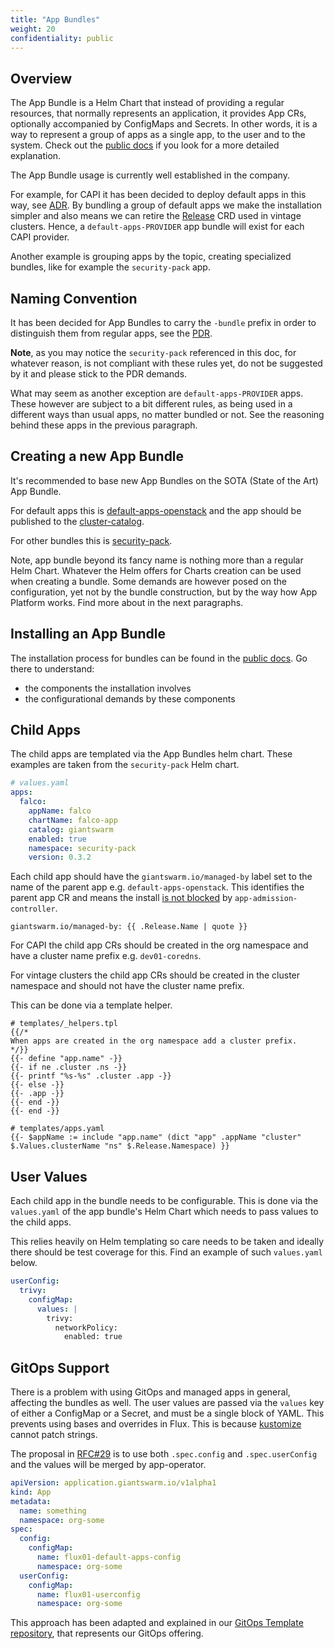 ```yaml
---
title: "App Bundles"
weight: 20
confidentiality: public
---
```


## Overview

The App Bundle is a Helm Chart that instead of providing a regular resources, that normally represents
an application, it provides App CRs, optionally accompanied by ConfigMaps and Secrets. In other words, it is a
way to represent a group of apps as a single app, to the user and to the system. Check out the [public docs](https://docs.giantswarm.io/app-platform/app-bundle/#app-bundle-definition) if you look for a more detailed explanation.

The App Bundle usage is currently well established in the company.

For example, for CAPI it has been decided to deploy default apps in this way, see [ADR](https://intranet.giantswarm.io/docs/product/architecture-specs-adrs/adr/016-capi-releases.md). By bundling a group of default apps we make the installation
simpler and also means we can retire the [Release](https://docs.giantswarm.io/ui-api/management-api/crd/releases.release.giantswarm.io/) CRD used in vintage clusters. Hence, a `default-apps-PROVIDER` app bundle will
exist for each CAPI provider.

Another example is grouping apps by the topic, creating specialized bundles, like for example the `security-pack` app.

## Naming Convention

It has been decided for App Bundles to carry the `-bundle` prefix in order to distinguish them from regular apps, see
the [PDR](https://intranet.giantswarm.io/docs/product/pdr/008_app_bundle_naming.md).

**Note**, as you may notice the `security-pack` referenced in this doc, for whatever reason, is not compliant with
these rules yet, do not be suggested by it and please stick to the PDR demands.

What may seem as another exception are `default-apps-PROVIDER` apps. These however are subject to a bit different rules,
as being used in a different ways than usual apps, no matter bundled or not. See the reasoning behind these apps in
the previous paragraph.

## Creating a new App Bundle

It's recommended to base new App Bundles on the SOTA (State of the Art) App Bundle.

For default apps this is [default-apps-openstack](https://github.com/giantswarm/default-apps-openstack)
and the app should be published to the [cluster-catalog](https://github.com/giantswarm/cluster-catalog).

For other bundles this is [security-pack](https://github.com/giantswarm/security-pack).

Note, app bundle beyond its fancy name is nothing more than a regular Helm Chart. Whatever the Helm
offers for Charts creation can be used when creating a bundle. Some demands are however posed on the
configuration, yet not by the bundle construction, but by the way how App Platform works. Find more
about in the next paragraphs.

## Installing an App Bundle

The installation process for bundles can be found in the [public docs](https://docs.giantswarm.io/app-platform/app-bundle/). Go there to understand:

- the components the installation involves
- the configurational demands by these components

## Child Apps

The child apps are templated via the App Bundles helm chart. These examples
are taken from the `security-pack` Helm chart.

```yaml
# values.yaml
apps:
  falco:
    appName: falco
    chartName: falco-app
    catalog: giantswarm
    enabled: true
    namespace: security-pack
    version: 0.3.2
```

Each child app should have the `giantswarm.io/managed-by` label set to the name
of the parent app e.g. `default-apps-openstack`. This identifies the parent app
CR and means the install [is not blocked](https://docs.giantswarm.io/app-platform/defaulting-validation/#gitops-support)
by `app-admission-controller`.

```nohighlight
giantswarm.io/managed-by: {{ .Release.Name | quote }}
```

For CAPI the child app CRs should be created in the org namespace and have a
cluster name prefix e.g. `dev01-coredns`.

For vintage clusters the child app CRs should be created in the cluster namespace
and should not have the cluster name prefix.

This can be done via a template helper.

```nohighlight
# templates/_helpers.tpl
{{/*
When apps are created in the org namespace add a cluster prefix.
*/}}
{{- define "app.name" -}}
{{- if ne .cluster .ns -}}
{{- printf "%s-%s" .cluster .app -}}
{{- else -}}
{{- .app -}}
{{- end -}}
{{- end -}}

# templates/apps.yaml
{{- $appName := include "app.name" (dict "app" .appName "cluster" $.Values.clusterName "ns" $.Release.Namespace) }}
```

## User Values

Each child app in the bundle needs to be configurable. This is done via the
`values.yaml` of the app bundle's Helm Chart which needs to pass values to the
child apps.

This relies heavily on Helm templating so care needs to be taken and ideally
there should be test coverage for this. Find an example of such `values.yaml` below.

```yaml
userConfig:
  trivy:
    configMap:
      values: |
        trivy:
          networkPolicy:
            enabled: true
```

## GitOps Support

There is a problem with using GitOps and managed apps in general, affecting the
bundles as well. The user values are passed via the `values` key of either a
ConfigMap or a Secret, and must be a single block of YAML. This prevents using
bases and overrides in Flux. This is because [kustomize](https://github.com/kubernetes-sigs/kustomize)
cannot patch strings.

The proposal in [RFC#29](https://github.com/giantswarm/rfc/pull/29) is to use
both `.spec.config` and `.spec.userConfig` and the values will be merged by
app-operator.

```yaml
apiVersion: application.giantswarm.io/v1alpha1
kind: App
metadata:
  name: something
  namespace: org-some
spec:
  config:
    configMap:
      name: flux01-default-apps-config
      namespace: org-some
  userConfig:
    configMap:
      name: flux01-userconfig
      namespace: org-some
```

This approach has been adapted and explained in our [GitOps Template repository](https://github.com/giantswarm/gitops-template), that represents our GitOps offering.
